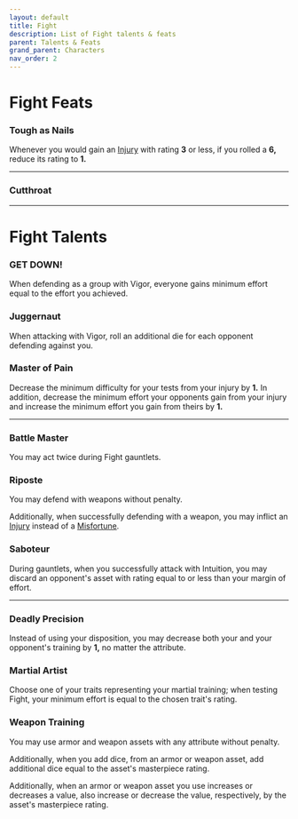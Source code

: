 ```yaml
---
layout: default
title: Fight
description: List of Fight talents & feats
parent: Talents & Feats
grand_parent: Characters
nav_order: 2
---
```


# Fight Feats

### Tough as Nails

Whenever you would gain an [Injury](../../playing-the-game/injury-&-misfortune#injury) with rating **3** or less, if you rolled a **6,** reduce its rating to **1.**

---

### Cutthroat



---

###





# Fight Talents

### GET DOWN!

When defending as a group with Vigor, everyone gains minimum effort equal to the effort you achieved.

### Juggernaut

When attacking with Vigor, roll an additional die for each opponent defending against you.

### Master of Pain

Decrease the minimum difficulty for your tests from your injury by **1.** In addition, decrease the minimum effort your opponents gain from your injury and increase the minimum effort you gain from theirs by **1.**

---

### Battle Master

You may act twice during Fight gauntlets.

### Riposte

You may defend with weapons without penalty.

Additionally, when successfully defending with a weapon, you may inflict an [Injury](../../playing-the-game/injury-&-misfortune#injury) instead of a [Misfortune](../../playing-the-game/injury-&-misfortune#misfortune).

### Saboteur

During gauntlets, when you successfully attack with Intuition, you may discard an opponent's asset with rating equal to or less than your margin of effort.

---

### Deadly Precision

Instead of using your disposition, you may decrease both your and your opponent's training by **1,** no matter the attribute.

### Martial Artist

Choose one of your traits representing your martial training; when testing Fight, your minimum effort is equal to the chosen trait's rating.

### Weapon Training

You may use armor and weapon assets with any attribute without penalty.

Additionally, when you add dice, from an armor or weapon asset, add additional dice equal to the asset's masterpiece rating.

Additionally, when an armor or weapon asset you use increases or decreases a value, also increase or decrease the value, respectively, by the asset's masterpiece rating.
